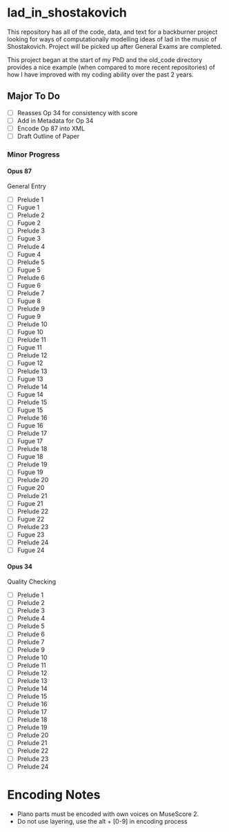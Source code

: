 # lad_in_shostakovich

This repository has all of the code, data, and text for a backburner project looking for ways of computationally modelling ideas of lad in the music of Shostakovich.
Project will be picked up after General Exams are completed.

This project began at the start of my PhD and the old\_code directory provides a nice example (when compared to more recent repositories) of how I have improved with my coding ability over the past 2 years.

## Major To Do

* [ ] Reasses Op 34 for consistency with score
* [ ] Add in Metadata for Op 34
* [ ] Encode Op 87 into XML 
* [ ] Draft Outline of Paper 

### Minor Progress

#### Opus 87

General Entry

* [ ] Prelude 1
* [ ] Fugue 1 
* [ ] Prelude 2
* [ ] Fugue 2 
* [ ] Prelude 3
* [ ] Fugue 3 
* [ ] Prelude 4
* [ ] Fugue 4 
* [ ] Prelude 5
* [ ] Fugue 5 
* [ ] Prelude 6
* [ ] Fugue 6 
* [ ] Prelude 7
* [ ] Fugue 8 
* [ ] Prelude 9
* [ ] Fugue 9 
* [ ] Prelude 10
* [ ] Fugue 10 
* [ ] Prelude 11
* [ ] Fugue 11 
* [ ] Prelude 12
* [ ] Fugue 12
* [ ] Prelude 13
* [ ] Fugue 13 
* [ ] Prelude 14
* [ ] Fugue 14 
* [ ] Prelude 15
* [ ] Fugue 15
* [ ] Prelude 16
* [ ] Fugue 16
* [ ] Prelude 17
* [ ] Fugue 17
* [ ] Prelude 18
* [ ] Fugue 18
* [ ] Prelude 19
* [ ] Fugue 19
* [ ] Prelude 20 
* [ ] Fugue 20
* [ ] Prelude 21
* [ ] Fugue 21 
* [ ] Prelude 22
* [ ] Fugue 22 
* [ ] Prelude 23
* [ ] Fugue 23 
* [ ] Prelude 24
* [ ] Fugue 24 

#### Opus 34 

Quality Checking

* [ ] Prelude 1
* [ ] Prelude 2
* [ ] Prelude 3
* [ ] Prelude 4
* [ ] Prelude 5
* [ ] Prelude 6
* [ ] Prelude 7
* [ ] Prelude 9
* [ ] Prelude 10
* [ ] Prelude 11
* [ ] Prelude 12
* [ ] Prelude 13
* [ ] Prelude 14
* [ ] Prelude 15
* [ ] Prelude 16
* [ ] Prelude 17
* [ ] Prelude 18
* [ ] Prelude 19
* [ ] Prelude 20 
* [ ] Prelude 21
* [ ] Prelude 22
* [ ] Prelude 23
* [ ] Prelude 24

# Encoding Notes

* Piano parts must be encoded with own voices on MuseScore 2.
* Do not use layering, use the alt + [0-9] in encoding process

